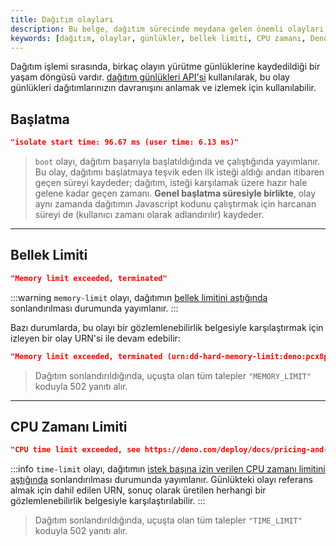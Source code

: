 ```yaml
---
title: Dağıtım olayları
description: Bu belge, dağıtım sürecinde meydana gelen önemli olayları detaylandırmakta ve günlükler aracılığıyla izlenmelerini sağlamaktadır. Kullanıcılar, bu bilgilerle dağıtım süreçlerini daha iyi anlayabilirler.
keywords: [dağıtım, olaylar, günlükler, bellek limiti, CPU zamanı, Deno Deploy]
---
```


Dağıtım işlemi sırasında, birkaç olayın yürütme günlüklerine kaydedildiği bir yaşam döngüsü vardır. 
[dağıtım günlükleri API'si](https://apidocs.deno.com/#get-/deployments/-deploymentId-/app_logs) kullanılarak, bu olay günlükleri dağıtımlarınızın davranışını anlamak ve izlemek için kullanılabilir.

## Başlatma

```json
"isolate start time: 96.67 ms (user time: 6.13 ms)"
```

> `boot` olayı, dağıtım başarıyla başlatıldığında ve çalıştığında yayımlanır. Bu olay, dağıtımı başlatmaya teşvik eden ilk isteği aldığı andan itibaren geçen süreyi kaydeder; dağıtım, isteği karşılamak üzere hazır hale gelene kadar geçen zamanı. 
**Genel başlatma süresiyle birlikte**, olay aynı zamanda dağıtımın Javascript kodunu çalıştırmak için harcanan süreyi de (kullanıcı zamanı olarak adlandırılır) kaydeder.

---

## Bellek Limiti

```json
"Memory limit exceeded, terminated"
```

:::warning 
`memory-limit` olayı, dağıtımın [bellek limitini aştığında](https://deno.com/deploy/pricing?subhosting) sonlandırılması durumunda yayımlanır.
:::

Bazı durumlarda, bu olayı bir gözlemlenebilirlik belgesiyle karşılaştırmak için izleyen bir olay URN'si ile devam edebilir:

```json
"Memory limit exceeded, terminated (urn:dd-hard-memory-limit:deno:pcx8pcbpc34b:048730b1-0e1f-4df7-8f92-e64233415322)"
```

> Dağıtım sonlandırıldığında, uçuşta olan tüm talepler `"MEMORY_LIMIT"` koduyla 502 yanıtı alır.

---

## CPU Zamanı Limiti

```json
"CPU time limit exceeded, see https://deno.com/deploy/docs/pricing-and-limit (urn:dd-time-limit:deno:pcx8pcbpc34b:b8c729c0-e17a-4ce1-a6df-4267cbeb6d5c)"
```

:::info
`time-limit` olayı, dağıtımın [istek başına izin verilen CPU zamanı limitini aştığında](https://deno.com/deploy/pricing?subhosting) sonlandırılması durumunda yayımlanır. 
Günlükteki olayı referans almak için dahil edilen URN, sonuç olarak üretilen herhangi bir gözlemlenebilirlik belgesiyle karşılaştırılabilir.
:::

> Dağıtım sonlandırıldığında, uçuşta olan tüm talepler `"TIME_LIMIT"` koduyla 502 yanıtı alır.
